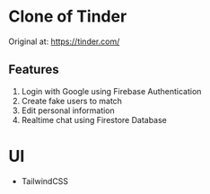 # Clone of Tinder

Original at: https://tinder.com/

## Features

1. Login with Google using Firebase Authentication
2. Create fake users to match
3. Edit personal information
4. Realtime chat using Firestore Database

# UI

- TailwindCSS
